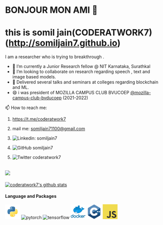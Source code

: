 # BONJOUR MON AMI 👋

# this is somil jain(CODERATWORK7) (http://somiljain7.github.io)
I am a researcher who is trying to breakthrough  .  
- 🔭 I’m currently a Junior Research fellow @ NIT Karnataka, Surathkal 
- 👯 I’m looking to collaborate on research regarding speech , text and image based models.
- 💬 Delivered several talks and seminars at colleges regarding blockchain and ML.
- 😄 i was president of MOZILLA CAMPUS CLUB BVUCOEP [@mozilla-campus-club-bvducoep](https://mozilla-campus-club-bvducoep.github.io/) (2021-2022)

📫 How to reach me:  
1) https://t.me/coderatwork7

2) mail me: somiljain71100@gmail.com

3) ![Linkedin: somiljain7](https://img.shields.io/badge/-somiljain7-blue?style=flat-square&logo=Linkedin&logoColor=white&link=https://www.linkedin.com/in/somil-jain7/)

4) ![GitHub somiljain7](https://img.shields.io/github/followers/somiljain7?label=follow&style=social)

5) ![Twitter coderatwork7](https://img.shields.io/twitter/follow/coderatwork7?style=social)


![](https://komarev.com/ghpvc/?username=somiljain7&color=green)
---

[![coderatwork7's github stats](https://github-readme-stats.vercel.app/api?username=somiljain7&count_private=true&show_icons=true&hide_border=true)](https://github.com/anuraghazra/github-readme-stats)




#### Language and Packages
<p>    <img height="48" src="https://raw.githubusercontent.com/github/explore/80688e429a7d4ef2fca1e82350fe8e3517d3494d/topics/python/python.png">
  <img src="https://www.vectorlogo.zone/logos/pytorch/pytorch-icon.svg" alt="pytorch" width="40" height="40"/> <img src="https://www.vectorlogo.zone/logos/tensorflow/tensorflow-icon.svg" alt="tensorflow" width="40" height="40"/>
  <img height="48" src="https://raw.githubusercontent.com/github/explore/80688e429a7d4ef2fca1e82350fe8e3517d3494d/topics/docker/docker.png">
  <img height="48" src="https://raw.githubusercontent.com/github/explore/80688e429a7d4ef2fca1e82350fe8e3517d3494d/topics/cpp/cpp.png">
  <img height="48" src="https://raw.githubusercontent.com/github/explore/80688e429a7d4ef2fca1e82350fe8e3517d3494d/topics/javascript/javascript.png">

</p>



